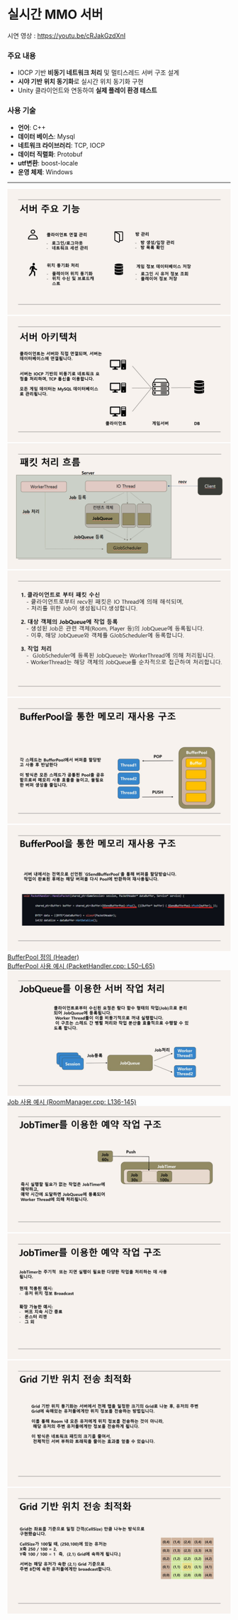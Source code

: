 # 실시간 MMO 서버

시연 영상 : https://youtu.be/cRJakGzdXnI

### 주요 내용
- IOCP 기반 **비동기 네트워크 처리** 및 멀티스레드 서버 구조 설계
- **시야 기반 위치 동기화**로 실시간 위치 동기화 구현
- Unity 클라이언트와 연동하여 **실제 플레이 환경 테스트**

### 사용 기술
- **언어**: C++
- **데이터 베이스**: Mysql
- **네트워크 라이브러리**: TCP, IOCP
- **데이터 직렬화**: Protobuf
- **utf변환**: boost-locale
- **운영 체제**: Windows

---

![서버 주요 기능](./images/Slide4.jpg)
![서버 아키텍쳐](./images/Slide5.jpg)
![패킷 처리 흐름](./images/패킷처리흐름.png)
![패킷 처리 흐름 설명](./images/Slide7.jpg)
![BufferPool1](./images/Slide8.jpg)
![BufferPool2](./images/Slide9.jpg)
[BufferPool 정의 (Header)](https://github.com/mitjdsusja/IocpServer/blob/main/ServerLib/BufferPool.h)<br>
[BufferPool 사용 예시 (PacketHandler.cpp: L50–L65)](https://github.com/mitjdsusja/IocpServer/blob/main/IocpServer/PacketHandler.cpp#L50-L65)
![JobQueue1](./images/Slide10.jpg)
[Job 사용 예시 (RoomManager.cpp: L136-145)](https://github.com/mitjdsusja/IocpServer/blob/main/IocpServer/RoomManager.cpp#L136-145)
![JobTimer1](./images/Slide12.jpg)
![JobTimer2](./images/Slide13.jpg)
![Grid 기반 위치 동기화1](./images/Slide15.jpg)
![Grid 기반 위치 동기화2](./images/Slide16.jpg)

